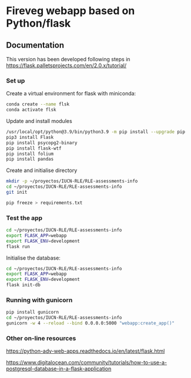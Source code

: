 # Fireveg webapp based on Python/flask

## Documentation

This version has been developed following steps in
https://flask.palletsprojects.com/en/2.0.x/tutorial/

### Set up

Create a virtual environment for flask with miniconda:

```sh
conda create --name flsk
conda activate flsk
```

Update and install modules
```sh
/usr/local/opt/python@3.9/bin/python3.9 -m pip install --upgrade pip
pip3 install Flask
pip install psycopg2-binary
pip install flask-wtf
pip install folium
pip install pandas
```

Create and initialise directory
```sh
mkdir -p ~/proyectos/IUCN-RLE/RLE-assessments-info
cd ~/proyectos/IUCN-RLE/RLE-assessments-info
git init
```

```sh
pip freeze > requirements.txt
```

### Test the app

```sh
cd ~/proyectos/IUCN-RLE/RLE-assessments-info
export FLASK_APP=webapp
export FLASK_ENV=development
flask run
```

Initialise the database:

```sh
cd ~/proyectos/IUCN-RLE/RLE-assessments-info
export FLASK_APP=webapp
export FLASK_ENV=development
flask init-db
```

### Running with gunicorn

```sh
pip install gunicorn
cd ~/proyectos/IUCN-RLE/RLE-assessments-info
gunicorn -w 4 --reload --bind 0.0.0.0:5000 "webapp:create_app()"
```

### Other on-line resources

https://python-adv-web-apps.readthedocs.io/en/latest/flask.html

https://www.digitalocean.com/community/tutorials/how-to-use-a-postgresql-database-in-a-flask-application
